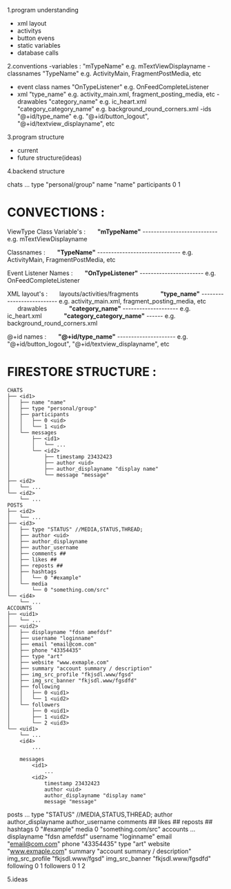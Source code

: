 1.program understanding
- xml layout
- activitys
- button evens
- static variables
- database calls

2.conventions
-variables :
	"mTypeName" e.g. mTextViewDisplayname
-classnames
	"TypeName" e.g. ActivityMain, FragmentPostMedia, etc
- event class names
	"OnTypeListener" e.g. OnFeedCompleteListener
- xml
	"type_name" e.g. activity_main.xml, fragment_posting_media, etc
-drawables
	"category_name" e.g. ic_heart.xml
	"category_category_name" e.g. background_round_corners.xml
-ids
	"@+id/type_name" e.g. "@+id/button_logout", "@+id/textview_displayname", etc

3.program structure
- current
- future structure(ideas)

4.backend structure

chats
	<id1>
		...
	<id2>
		type "personal/group"
		name "name"
		participants
			0 <uid>
			1 <uid>
# CONVECTIONS :

ViewType Class Variable's :
&nbsp;&nbsp;&nbsp;&nbsp;&nbsp;&nbsp;**"mTypeName"** --------------------------- e.g. mTextViewDisplayname

Classnames :
&nbsp;&nbsp;&nbsp;&nbsp;&nbsp;&nbsp;**"TypeName"** ------------------------------ e.g. ActivityMain, FragmentPostMedia, etc

Event Listener Names :
&nbsp;&nbsp;&nbsp;&nbsp;&nbsp;&nbsp;**"OnTypeListener"** ----------------------- e.g. OnFeedCompleteListener

XML layout's :
&nbsp;&nbsp;&nbsp;&nbsp;&nbsp;&nbsp;layouts/activities/fragments
&nbsp;&nbsp;&nbsp;&nbsp;&nbsp;&nbsp;&nbsp;&nbsp;&nbsp;&nbsp;&nbsp;&nbsp;**"type_name"** -------------------------- e.g. activity_main.xml, fragment_posting_media, etc
&nbsp;&nbsp;&nbsp;&nbsp;&nbsp;&nbsp;drawables
&nbsp;&nbsp;&nbsp;&nbsp;&nbsp;&nbsp;&nbsp;&nbsp;&nbsp;&nbsp;&nbsp;&nbsp;**"category_name"** -------------------- e.g. ic_heart.xml
&nbsp;&nbsp;&nbsp;&nbsp;&nbsp;&nbsp;&nbsp;&nbsp;&nbsp;&nbsp;&nbsp;&nbsp;**"category_category_name"** ------ e.g. background_round_corners.xml

@+id names :
&nbsp;&nbsp;&nbsp;&nbsp;&nbsp;&nbsp;**"@+id/type_name"** --------------------- e.g. "@+id/button_logout", "@+id/textview_displayname", etc
	
# FIRESTORE STRUCTURE :

    CHATS
    ├── <id1>
    │   ├── name "name"
    │   ├── type "personal/group"
	│   ├── participants
	│	│	├── 0 <uid>
	│	│	└── 1 <uid>
	│	└── messages
	│	    ├──	<id1>
	│		│   └── ...
	│		└── <id2>
	│		    ├──	timestamp 23432423
	│		    ├──	author <uid>
	│		    ├──	author_displayname "display name"
	│		    └──	message "message"
    ├── <id2>
    │   └── ...
    └── <id2>
        └── ...
    POSTS
	├── <id2>
	│   └──	...
    ├──	<id3>
	│   ├── type "STATUS" //MEDIA,STATUS,THREAD;
	│   ├──	author <uid>
	│   ├──	author_displayname
	│   ├──	author_username
	│   ├──	comments ##
	│   ├──	likes ##
	│   ├──	reposts ##
	│   ├──	hashtags
	│   │	└──	0 "#example"
	│   └── media
	│    	└──	0 "something.com/src"
	└── <id4>
	    └── ...
    ACCOUNTS
	├── <uid1>
	│   └──	...
    ├──	<uid2>
	│   ├── displayname "fdsn amefdsf"
	│   ├── username "loginname"
	│   ├── email "email@com.com"
	│   ├── phone "43354435"
	│   ├── type "art"
	│   ├── website "www.exmaple.com"
	│   ├── summary "account summary / description" 
	│   ├── img_src_profile "fkjsdl.www/fgsd"
	│   ├── img_src_banner "fkjsdl.www/fgsdfd"
	│	├── following 
	│	│   ├── 0 <uid1>
	│	│   └── 1 <uid2>
	│   └── followers
	│	    ├── 0 <uid1>
	│	    ├── 1 <uid2>
	│    	└── 2 <uid3>
	└── <uid1>
	    └──	...
	    <id4>
	    	...

		messages
			<id1>
				...
			<id2>
				timestamp 23432423
				author <uid>
				author_displayname "display name"
				message "message"
posts
	<id2>
		...
	<id3>
		type "STATUS" //MEDIA,STATUS,THREAD;
		author <uid>
		author_displayname
		author_username
		comments ##
		likes ##
		reposts ##
		hashtags
			0 "#example"
		media
			0 "something.com/src"
accounts
	<uid1>
		...
	<uid2>
		displayname "fdsn amefdsf"
		username "loginname"
		email "email@com.com"
		phone "43354435"
		type "art"
		website "www.exmaple.com"
		summary "account summary / description" 
		img_src_profile "fkjsdl.www/fgsd"
		img_src_banner "fkjsdl.www/fgsdfd"
		following 
			0 <uid1>
			1 <uid2>
		followers
			0 <uid1>
			1 <uid2>
			2 <uid3>

5.ideas
